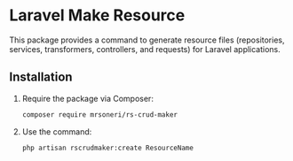 # Laravel Make Resource

This package provides a command to generate resource files (repositories, services, transformers, controllers, and requests) for Laravel applications.

## Installation

1. Require the package via Composer:
   ```bash
   composer require mrsoneri/rs-crud-maker
   ```

3. Use the command:
   ```bash
   php artisan rscrudmaker:create ResourceName
   ```

